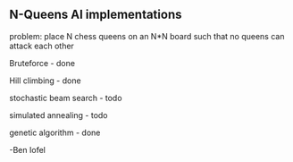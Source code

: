 N-Queens AI implementations
---------------------------
problem: place N chess queens on an N*N board such that no queens can attack each other

Bruteforce - done

Hill climbing - done

stochastic beam search - todo

simulated annealing - todo

genetic algorithm - done

-Ben Iofel